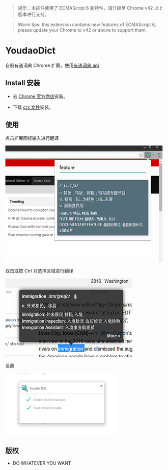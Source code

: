 > 提示：本插件使用了 ECMAScript 6 新特性，请升级至 Chrome v42 以上版本进行支持。

> Warm tips: this extension contains new features of ECMAScript 6, please update your Chrome to v42 or above to support them.

# YoudaoDict

自制有道词典 Chrome 扩展，使用[有道词典 api](http://fanyi.youdao.com/openapi)

## Install 安装

* 去 [Chrome 官方商店](https://chrome.google.com/webstore/detail/youdao-dict/geboigdomoihijcamklnhlcgnnpdgkmg)安装。

* 下载 [crx 文件](https://github.com/youngdze/YoudaoDict/releases)安装。

## 使用

点击扩展图标输入进行翻译

![YoudaoDict Screenshot](screenshot/youdaos1.png)

双击或按 Ctrl 对选择区域进行翻译

![YoudaoDict Screenshot](screenshot/youdaos2.png)

设置

![YoudaoDict Screenshot](screenshot/youdaos3.png)

## 版权

* DO WHATEVER YOU WANT